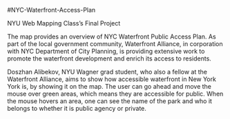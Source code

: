 #NYC-Waterfront-Access-Plan

NYU Web Mapping Class’s Final Project

The map provides an overview of NYC Waterfront Public Access Plan. As part of the local government community, Waterfront Alliance, in corporation with NYC Department of City Planning, is providing extensive work to promote the waterfront development and enrich its access to residents.

Doszhan Alibekov, NYU Wagner grad student, who also a fellow at the Waterfront Alliance, aims to show how accessible waterfront in New York York is, by showing it on the map. The user can go ahead and move the mouse over green areas, which means they are accessible for public. When the mouse hovers an area, one can see the name of the park and who it belongs to whether it is public agency or private.
